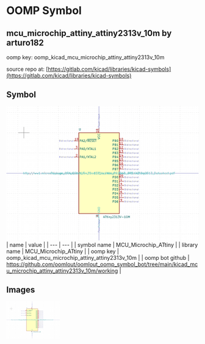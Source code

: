 # OOMP Symbol  
## mcu_microchip_attiny_attiny2313v_10m  by arturo182  
  
oomp key: oomp_kicad_mcu_microchip_attiny_attiny2313v_10m  
  
source repo at: [https://gitlab.com/kicad/libraries/kicad-symbols](https://gitlab.com/kicad/libraries/kicad-symbols)  
## Symbol  
  
[![working.png](working_600.png)](working.png)  
| name | value | 
| --- | --- | 
| symbol name | MCU_Microchip_ATtiny | 
| library name | MCU_Microchip_ATtiny | 
| oomp key | oomp_kicad_mcu_microchip_attiny_attiny2313v_10m | 
| oomp bot github | https://github.com/oomlout/oomlout_oomp_symbol_bot/tree/main/kicad_mcu_microchip_attiny_attiny2313v_10m/working | 
## Images  
  
[![working.png](working_140.png)](working.png)  
